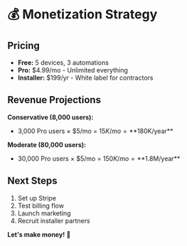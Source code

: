 # 💰 Monetization Strategy

## Pricing
- **Free:** 5 devices, 3 automations
- **Pro:** $4.99/mo - Unlimited everything
- **Installer:** $199/yr - White label for contractors

## Revenue Projections
**Conservative (8,000 users):**
- 3,000 Pro users × $5/mo = $15K/mo = **$180K/year**

**Moderate (80,000 users):**
- 30,000 Pro users × $5/mo = $150K/mo = **$1.8M/year**

## Next Steps
1. Set up Stripe
2. Test billing flow
3. Launch marketing
4. Recruit installer partners

**Let's make money!** 💸
